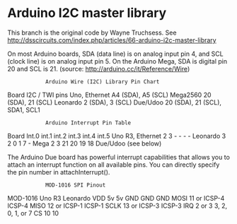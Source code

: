 # Arduino I2C master library

This branch is the original code by Wayne Truchsess.
See http://dsscircuits.com/index.php/articles/66-arduino-i2c-master-library

On most Arduino boards, SDA (data line) is on analog input pin 4, and SCL
(clock line) is on analog input pin 5. On the Arduino Mega, SDA is digital
pin 20 and SCL is 21. (source: http://arduino.cc/it/Reference/Wire)

                Arduino Wire (I2C) Library Pin Chart

  Board	               I2C / TWI pins
Uno, Ethernet	    A4 (SDA), A5 (SCL)
Mega2560	        20 (SDA), 21 (SCL)
Leonardo	         2 (SDA),  3 (SCL)
Due/Udoo            20 (SDA), 21 (SCL), SDA1, SCL1


                Arduino Interrupt Pin Table

  Board	        Int.0	int.1	int.2	int.3	int.4	int.5
Uno R3, Ethernet	2   	3	    -	    -	    -   	-
Leonardo	        3	    2   	0	    1   	7	    -
Mega	            2   	3	    21  	20  	19  	18
Due/Udoo        	        (see below)

The Arduino Due board has powerful interrupt capabilities that allows you to attach
an interrupt function on all available pins. You can directly specify the pin number
in attachInterrupt(). 


                MOD-1016 SPI Pinout

  MOD-1016	  Uno R3	     Leonardo
VDD	            5v	           5v
GND	            GND	           GND
MOSI	    11 or ICSP-4	  ICSP-4
MISO	    12 or ICSP-1	  ICSP-1
SCLK	    13 or ICSP-3	  ICSP-3
IRQ	           2 or 3	    3, 2, 0, 1, or 7
CS          	10	           10

